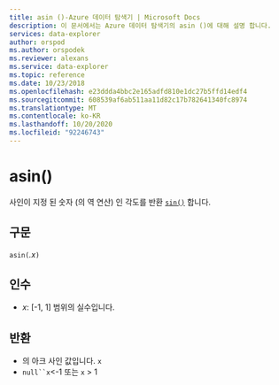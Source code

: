 ```yaml
---
title: asin ()-Azure 데이터 탐색기 | Microsoft Docs
description: 이 문서에서는 Azure 데이터 탐색기의 asin ()에 대해 설명 합니다.
services: data-explorer
author: orspod
ms.author: orspodek
ms.reviewer: alexans
ms.service: data-explorer
ms.topic: reference
ms.date: 10/23/2018
ms.openlocfilehash: e23ddda4bbc2e165adfd810e1dc27b5ffd14edf4
ms.sourcegitcommit: 608539af6ab511aa11d82c17b782641340fc8974
ms.translationtype: MT
ms.contentlocale: ko-KR
ms.lasthandoff: 10/20/2020
ms.locfileid: "92246743"
---
```

# <a name="asin"></a>asin()

사인이 지정 된 숫자 (의 역 연산) 인 각도를 반환 [`sin()`](sinfunction.md) 합니다.

## <a name="syntax"></a>구문

`asin(`*.x*`)`

## <a name="arguments"></a>인수

* *x*: [-1, 1] 범위의 실수입니다.

## <a name="returns"></a>반환

* 의 아크 사인 값입니다. `x`
* `null``x`<-1 또는 `x` > 1